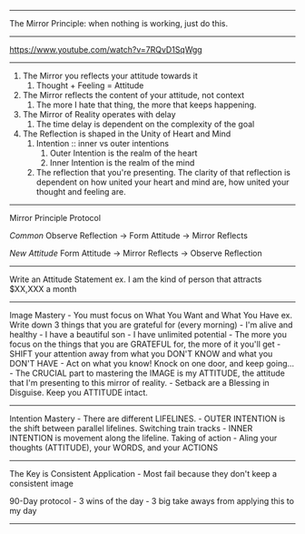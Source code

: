 **********************************************************************
The Mirror Principle: when nothing is working, just do this. 
**********************************************************************
https://www.youtube.com/watch?v=7RQvD1SqWgg
**********************************************************************
1. The Mirror you reflects your attitude towards it
	1. Thought + Feeling = Attitude
2. The Mirror reflects the content of your attitude, not context
	1. The more I hate that thing, the more that keeps happening.
3. The Mirror of Reality operates with delay
	1. The time delay is dependent on the complexity of the goal
4. The Reflection is shaped in the Unity of Heart and Mind
	1. Intention :: inner vs outer intentions
		1. Outer Intention is the realm of the heart
		2. Inner Intention is the realm of the mind
	2. The reflection that you're presenting. The clarity of that reflection is dependent on how united your heart and mind are, how united your thought and feeling are.

**********************************************************************
Mirror Principle Protocol

*Common*
Observe Reflection -> Form Attitude -> Mirror Reflects

*New Attitude*
Form Attitude -> Mirror Reflects -> Observe Reflection

**********************************************************************
Write an Attitude Statement
	ex. I am the kind of person that attracts $XX,XXX a month

**********************************************************************
Image Mastery
	- You must focus on What You Want and What You Have
	ex. Write down 3 things that you are grateful for (every morning)
		- I'm alive and healthy
		- I have a beautiful son
		- I have unlimited potential
	- The more you focus on the things that you are GRATEFUL for, the more of it you'll get	
	- SHIFT your attention away from what you DON'T KNOW and what you DON'T HAVE
		- Act on what you know! Knock on one door, and keep going...
	- The CRUCIAL part to mastering the IMAGE is my ATTITUDE, the attitude that I'm presenting to this mirror of reality.
	- Setback are a Blessing in Disguise. Keep you ATTITUDE intact.

**********************************************************************
Intention Mastery
	- There are different LIFELINES.
		- OUTER INTENTION is the shift between parallel lifelines. Switching train tracks
		- INNER INTENTION is movement along the lifeline. Taking of action
	- Aling your thoughts (ATTITUDE), your WORDS, and your ACTIONS

**********************************************************************
The Key is Consistent Application
	- Most fail because they don't keep a consistent image

90-Day protocol
	- 3 wins of the day
	- 3 big take aways from applying this to my day

**********************************************************************